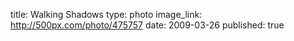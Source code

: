 title: Walking Shadows
type: photo
image_link: http://500px.com/photo/475757
date: 2009-03-26
published: true

